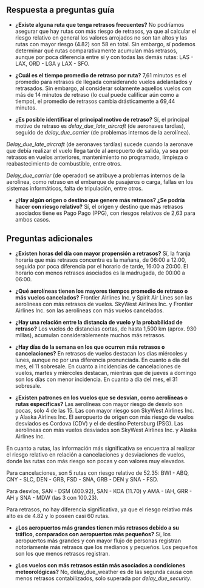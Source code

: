 ## Respuesta a preguntas guía

- **¿Existe alguna ruta que tenga retrasos frecuentes?** No podríamos asegurar que hay rutas con más riesgo de retrasos, ya que al calcular el riesgo relativo en general los valores arrojados no son tan altos y las rutas con mayor riesgo (4.82) son 58 en total. Sin embargo, sí podemos determinar qué rutas comparativamente acumulan más retrasos, aunque por poca diferencia entre sí y con todas las demás rutas: LAS - LAX, ORD - LGA y LAX - SFO.

- **¿Cuál es el tiempo promedio de retraso por ruta?** 7,61 minutos es el promedio para retrasos de llegada considerando vuelos adelantados y retrasados. Sin embargo, al considerar solamente aquellos vuelos con más de 14 minutos de retraso (lo cual puede calificar aún como a tiempo), el promedio de retrasos cambia drásticamente a 69,44 minutos.

- **¿Es posible identificar el principal motivo de retraso?** Sí, el principal motivo de retraso es *delay_due_late_aircraft* (de aeronaves tardías), seguido de *delay_due_carrier* (de problemas internos de la aerolínea). 

*Delay_due_late_aircraft* (de aeronaves tardías) sucede cuando la aeronave que debía realizar el vuelo llega tarde al aeropuerto de salida, ya sea por retrasos en vuelos anteriores, mantenimiento no programado, limpieza o reabastecimiento de combustible, entre otros.

*Delay_due_carrier* (de operador) se atribuye a problemas internos de la aerolínea, como retraso en el embarque de pasajeros o carga, fallas en los sistemas informáticos, falta de tripulación, entre otros.

- **¿Hay algún origen o destino que genere más retrasos? ¿Se podría hacer con riesgo relativo?** Sí, el origen y destino que más retrasos asociados tiene es Pago Pago (PPG), con riesgos relativos de 2,63 para ambos casos.


## Preguntas adicionales

- **¿Existen horas del día con mayor propensión a retrasos?** Sí, la franja horaria que más retrasos concentra es la mañana, de 06:00 a 12:00, seguida por poca diferencia por el horario de tarde, 16:00 a 20:00. El horario con menos retrasos asociados es la madrugada, de 00:00 a 06:00.

- **¿Qué aerolíneas tienen los mayores tiempos promedio de retraso o más vuelos cancelados?** Frontier Airlines Inc. y Spirit Air Lines son las aerolíneas con más retrasos de vuelos. SkyWest Airlines Inc. y Frontier Airlines Inc. son las aerolíneas con más vuelos cancelados.

- **¿Hay una relación entre la distancia de vuelo y la probabilidad de retraso?** Los vuelos de distancias cortas, de hasta 1,500 km (aprox. 930 millas), acumulan considerablemente muchos más retrasos.

- **¿Hay días de la semana en los que ocurren más retrasos o cancelaciones?** En retrasos de vuelos destacan los días miércoles y lunes, aunque no por una diferencia pronunciada. En cuanto a día del mes, el 11 sobresale. 
En cuanto a incidencias de cancelaciones de vuelos, martes y miércoles destacan, mientras que de jueves a domingo son los días con menor incidencia. En cuanto a día del mes, el 31 sobresale.

- **¿Existen patrones en los vuelos que se desvían, como aerolíneas o rutas específicas?** Las aerolíneas con mayor riesgo de desvío son pocas, solo 4 de las 15. Las con mayor riesgo son SkyWest Airlines Inc. y Alaska Airlines Inc. El aeropuerto de origen con más riesgo de vuelos desviados es Cordova (CDV) y el de destino Petersburg (PSG). Las aerolíneas con más vuelos desviados son SkyWest Airlines Inc. y Alaska Airlines Inc.

En cuanto a rutas, las información más significativa se encuentra al realizar el riesgo relativo en relación a cancelaciones y desviaciones de vuelos, donde las rutas con más riesgo son pocas y con valores muy elevados. 

Para cancelaciones, son 5 rutas con riesgo relativo de 52.35: BWI - ABQ, CNY - SLC, DEN - GRB, FSD - SNA, GRB - DEN y SNA - FSD.

Para desvíos, SAN - DSM (400.92), SAN - KOA (11.70) y AMA - IAH, GRR - AH y SNA - MDW (las 3 con 100.23).

Para retrasos, no hay diferencia significativa, ya que el riesgo relativo más alto es de 4.82 y lo poseen casi 60 rutas.

- **¿Los aeropuertos más grandes tienen más retrasos debido a su tráfico, comparados con aeropuertos más pequeños?** Sí, los aeropuertos más grandes y con mayor flujo de personas registran notoriamente más retrasos que los medianos y pequeños. Los pequeños son los que menos retrasos registran.

- **¿Los vuelos con más retrasos están más asociados a condiciones meteorológicas?** No, delay_due_weather es de las segunda causa con menos retrasos contabilizados, solo superada por *delay_due_security*.
